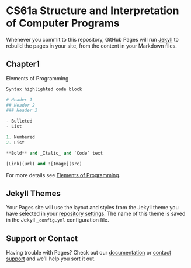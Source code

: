 # CS61a Structure and Interpretation of Computer Programs

Whenever you commit to this repository, GitHub Pages will run [Jekyll](https://jekyllrb.com/) to rebuild the pages in your site, from the content in your Markdown files.

## Chapter1

Elements of Programming

```Python
Syntax highlighted code block

# Header 1
## Header 2
### Header 3

- Bulleted
- List

1. Numbered
2. List

**Bold** and _Italic_ and `Code` text

[Link](url) and ![Image](src)
```

For more details see [Elements of Programming](http://composingprograms.com/pages/12-elements-of-programming.html).

## Jekyll Themes

Your Pages site will use the layout and styles from the Jekyll theme you have selected in your [repository settings](https://github.com/peterlxb/cs61a/settings). The name of this theme is saved in the Jekyll `_config.yml` configuration file.

## Support or Contact

Having trouble with Pages? Check out our [documentation](https://help.github.com/categories/github-pages-basics/) or [contact support](https://github.com/contact) and we’ll help you sort it out.
